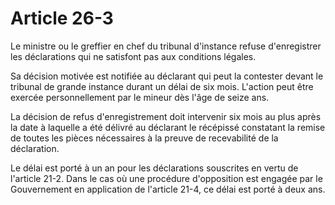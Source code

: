 # Article 26-3

Le ministre ou le greffier en chef du tribunal d'instance refuse d'enregistrer les déclarations qui ne satisfont pas aux conditions légales.

Sa décision motivée est notifiée au déclarant qui peut la contester devant le tribunal de grande instance durant un délai de six mois. L'action peut être exercée personnellement par le mineur dès l'âge de seize ans.

La décision de refus d'enregistrement doit intervenir six mois au plus après la date à laquelle a été délivré au déclarant le récépissé constatant la remise de toutes les pièces nécessaires à la preuve de recevabilité de la déclaration.

Le délai est porté à un an pour les déclarations souscrites en vertu de l'article 21-2. Dans le cas où une procédure d'opposition est engagée par le Gouvernement en application de l'article 21-4, ce délai est porté à deux ans.
